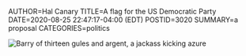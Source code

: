 AUTHOR=Hal Canary
TITLE=A flag for the US Democratic Party
DATE=2020-08-25 22:47:17-04:00 (EDT)
POSTID=3020
SUMMARY=a proposal
CATEGORIES=politics

![Barry of thirteen gules and argent, a jackass kicking azure](/images/dem.svg)
